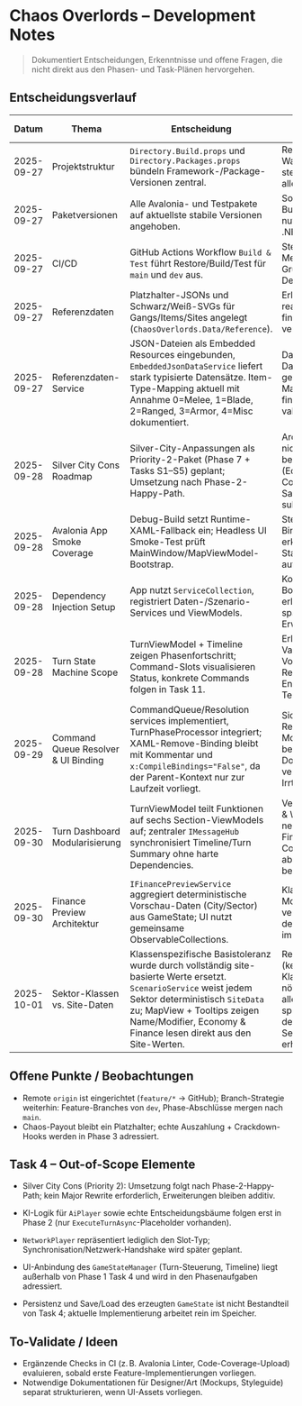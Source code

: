 # Chaos Overlords – Development Notes

> Dokumentiert Entscheidungen, Erkenntnisse und offene Fragen, die nicht direkt aus den Phasen- und Task-Plänen hervorgehen.

## Entscheidungsverlauf

| Datum | Thema | Entscheidung | Begründung / Auswirkungen |
| --- | --- | --- | --- |
| 2025-09-27 | Projektstruktur | `Directory.Build.props` und `Directory.Packages.props` bündeln Framework-/Package-Versionen zentral. | Reduziert Wartungsaufwand, stellt Konsistenz über alle Projekte sicher. |
| 2025-09-27 | Paketversionen | Alle Avalonia- und Testpakete auf aktuellste stabile Versionen angehoben. | Sorgt für aktuelle Bugfixes/Features; CI nutzt standardmäßiges .NET 9 SDK. |
| 2025-09-27 | CI/CD | GitHub Actions Workflow `Build & Test` führt Restore/Build/Test für `main` und `dev` aus. | Stellt Qualität vor Merges sicher; Grundlage für spätere Deployment-Schritte. |
| 2025-09-27 | Referenzdaten | Platzhalter-JSONs und Schwarz/Weiß-SVGs für Gangs/Items/Sites angelegt (`ChaosOverlords.Data/Reference`). | Erlaubt Task 2 mit realem Loader, bis finale Assets verfügbar sind. |
| 2025-09-27 | Referenzdaten-Service | JSON-Dateien als Embedded Resources eingebunden, `EmbeddedJsonDataService` liefert stark typisierte Datensätze. Item-Type-Mapping aktuell mit Annahme 0=Melee, 1=Blade, 2=Ranged, 3=Armor, 4=Misc dokumentiert. | Daten können ohne Dateisystemzugriff geladen werden; Mapping wird bei finalem Balancing validiert. |
| 2025-09-28 | Silver City Cons Roadmap | Silver-City-Anpassungen als Priority-2-Paket (Phase 7 + Tasks S1–S5) geplant; Umsetzung nach Phase-2-Happy-Path. | Architekturänderungen nicht nötig – bestehende Services (Economy, Commands, Save/Load) werden sukzessive erweitert. |
| 2025-09-28 | Avalonia App Smoke Coverage | Debug-Build setzt Runtime-XAML-Fallback ein; Headless UI Smoke-Test prüft MainWindow/MapViewModel-Bootstrap. | Stellt sicher, dass Binding-Fehler früh erkannt werden und Startup-Bugs automatisiert auffallen. |
| 2025-09-28 | Dependency Injection Setup | App nutzt `ServiceCollection`, registriert Daten-/Szenario-Services und ViewModels. | Konsistentes Bootstrapping; erleichtert Tests und spätere Service-Erweiterungen. |
| 2025-09-28 | Turn State Machine Scope | TurnViewModel + Timeline zeigen Phasenfortschritt; Command-Slots visualisieren Status, konkrete Commands folgen in Task 11. | Erlaubt frühe UI-Validierung ohne Vorgriff auf Command Resolver; End-Turn-Enablement via Unit-Test abgesichert. |
| 2025-09-29 | Command Queue Resolver & UI Binding | CommandQueue/Resolution services implementiert, TurnPhaseProcessor integriert; XAML-Remove-Binding bleibt mit Kommentar und `x:CompileBindings="False"`, da der Parent-Kontext nur zur Laufzeit vorliegt. | Sicherer Skeleton-Resolver für Move/Control/Chaos bereit; UI-Binding-Dokumentation vermeidet zukünftige Irrtümer. |
| 2025-09-30 | Turn Dashboard Modularisierung | TurnViewModel teilt Funktionen auf sechs Section-ViewModels auf; zentraler `IMessageHub` synchronisiert Timeline/Turn Summary ohne harte Dependencies. | Verbessert Testbarkeit & Wiederverwendung, neue Panels (Timeline, Finance Preview, Commands) abonnieren nur benötigte Daten. |
| 2025-09-30 | Finance Preview Architektur | `IFinancePreviewService` aggregiert deterministische Vorschau-Daten (City/Sector) aus GameState; UI nutzt gemeinsame ObservableCollections. | Klarer Ort für künftige Modifier (Cons, Items), vermeidet Duplikation der Berechnungslogik im UI. |
| 2025-10-01 | Sektor-Klassen vs. Site-Daten | Klassenspezifische Basistoleranz wurde durch vollständig site-basierte Werte ersetzt. `ScenarioService` weist jedem Sektor deterministisch `SiteData` zu; MapView + Tooltips zeigen Name/Modifier, Economy & Finance lesen direkt aus den Site-Werten. | Reduziert Redundanz (keine getrennten Klassen-Tabellen nötig), garantiert, dass alle 64 Sektoren spielbereit sind und deterministische Seeds bleiben erhalten. |

## Offene Punkte / Beobachtungen

- Remote `origin` ist eingerichtet (`feature/*` → GitHub); Branch-Strategie weiterhin: Feature-Branches von `dev`, Phase-Abschlüsse mergen nach `main`.
- Chaos-Payout bleibt ein Platzhalter; echte Auszahlung + Crackdown-Hooks werden in Phase 3 adressiert.

## Task 4 – Out-of-Scope Elemente
- Silver City Cons (Priority 2): Umsetzung folgt nach Phase-2-Happy-Path; kein Major Rewrite erforderlich, Erweiterungen bleiben additiv.

- KI-Logik für `AiPlayer` sowie echte Entscheidungsbäume folgen erst in Phase 2 (nur `ExecuteTurnAsync`-Placeholder vorhanden).
- `NetworkPlayer` repräsentiert lediglich den Slot-Typ; Synchronisation/Netzwerk-Handshake wird später geplant.
- UI-Anbindung des `GameStateManager` (Turn-Steuerung, Timeline) liegt außerhalb von Phase 1 Task 4 und wird in den Phasenaufgaben adressiert.
- Persistenz und Save/Load des erzeugten `GameState` ist nicht Bestandteil von Task 4; aktuelle Implementierung arbeitet rein im Speicher.

## To-Validate / Ideen

- Ergänzende Checks in CI (z. B. Avalonia Linter, Code-Coverage-Upload) evaluieren, sobald erste Feature-Implementierungen vorliegen.
- Notwendige Dokumentationen für Designer/Art (Mockups, Styleguide) separat strukturieren, wenn UI-Assets vorliegen.
